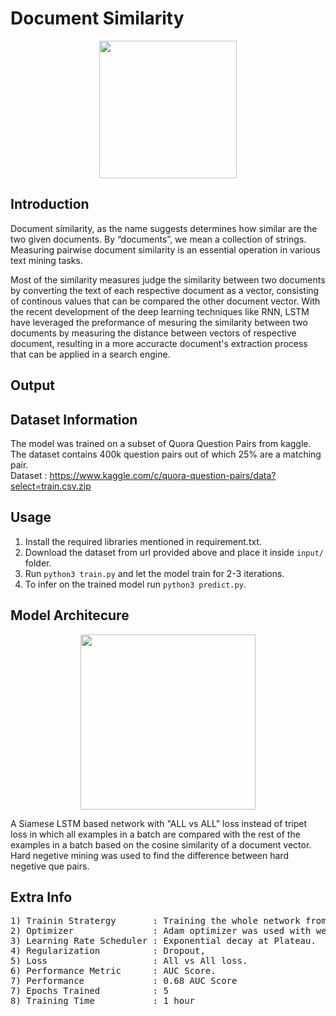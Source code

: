 # Document Similarity

<p align="center">
  <img src="https://res.cloudinary.com/match2lists/image/upload/v1497274659/Match_600_gcdvaf.png" height="220" />
</p>

## Introduction

Document similarity, as the name suggests determines how similar are the two given documents. By “documents”, we mean a collection of strings. Measuring pairwise document similarity is an essential operation in various text mining tasks. </br> 

Most of the similarity measures judge the similarity between two documents by converting the text of each respective document as a vector, consisting of continous values that can be compared the other document vector. With the recent development of the deep learning techniques like RNN, LSTM have leveraged the preformance of mesuring the similarity between two documents by measuring the distance between vectors of respective document, resulting in a more accuracte document's extraction process that can be applied in a search engine.

## Output

## Dataset Information 
The model was trained on a subset of Quora Question Pairs from kaggle. The dataset contains 400k question pairs out of which  25% are a matching pair.  </br>
Dataset : https://www.kaggle.com/c/quora-question-pairs/data?select=train.csv.zip

## Usage 

1) Install the required libraries mentioned in requirement.txt.
2) Download the dataset from url provided above and place it inside ``` input/ ``` folder.
3) Run ```python3 train.py``` and let the model train for 2-3 iterations.
4) To infer on the trained model run ```python3 predict.py```.


## Model Architecure 

<p align="center">
  <img src="https://www.researchgate.net/profile/Tuan_Lai4/publication/336443055/figure/fig3/AS:812860531818507@1570812461956/QA-LSTM-with-attention-figure-adapted-from-Tan-et-al-2015.png" height="280" />
</p>

A Siamese LSTM based network with "ALL vs ALL" loss instead of tripet loss in which all examples in a batch are compared with the rest of the examples in a batch based on the cosine similarity of a document vector. Hard negetive mining was used to find the difference between hard negetive que pairs.


## Extra Info
<pre>
1) Trainin Stratergy       : Training the whole network from scratch.
2) Optimizer               : Adam optimizer was used with weight decay.
3) Learning Rate Scheduler : Exponential decay at Plateau.
4) Regularization          : Dropout, 
5) Loss                    : All vs All loss.
6) Performance Metric      : AUC Score.
7) Performance             : 0.68 AUC Score
7) Epochs Trained          : 5
8) Training Time           : 1 hour
</pre>
